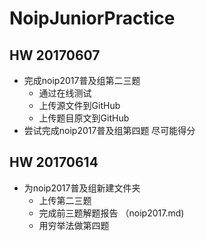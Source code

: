 # NoipJuniorPractice
## HW 20170607
* 完成noip2017普及组第二三题
    * 通过在线测试
    * 上传源文件到GitHub
    * 上传题目原文到GitHub
* 尝试完成noip2017普及组第四题
尽可能得分

## HW 20170614
* 为noip2017普及组新建文件夹
    * 上传第二三题
    * 完成前三题解题报告 （noip2017.md)
    * 用穷举法做第四题
    

